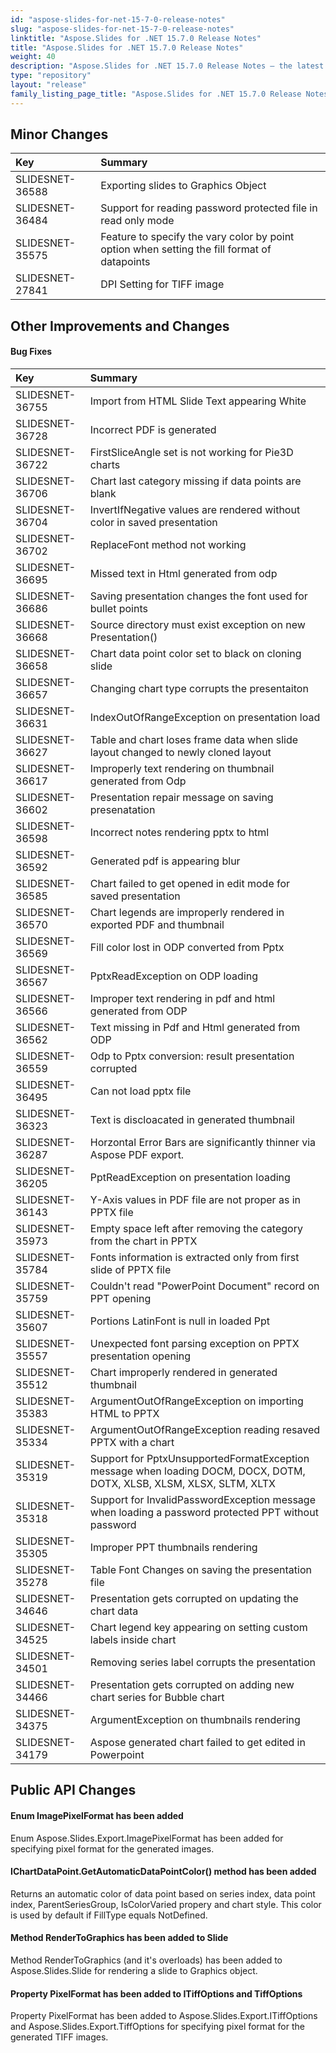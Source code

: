 ```yaml
---
id: "aspose-slides-for-net-15-7-0-release-notes"
slug: "aspose-slides-for-net-15-7-0-release-notes"
linktitle: "Aspose.Slides for .NET 15.7.0 Release Notes"
title: "Aspose.Slides for .NET 15.7.0 Release Notes"
weight: 40
description: "Aspose.Slides for .NET 15.7.0 Release Notes – the latest updates and fixes."
type: "repository"
layout: "release"
family_listing_page_title: "Aspose.Slides for .NET 15.7.0 Release Notes"
---
```


## **Minor Changes**
|**Key**|**Summary**|
| :- | :- |
|SLIDESNET-36588 | Exporting slides to Graphics Object|
|SLIDESNET-36484 | Support for reading password protected file in read only mode|
|SLIDESNET-35575 | Feature to specify the vary color by point option when setting the fill format of datapoints|
|SLIDESNET-27841 | DPI Setting for TIFF image|

## **Other Improvements and Changes**
#### **Bug Fixes**
|**Key**|**Summary**|
| :- | :- |
|SLIDESNET-36755 | Import from HTML Slide Text appearing White|
|SLIDESNET-36728 | Incorrect PDF is generated|
|SLIDESNET-36722 | FirstSliceAngle set is not working for Pie3D charts|
|SLIDESNET-36706 | Chart last category missing if data points are blank|
|SLIDESNET-36704 | InvertIfNegative values are rendered without color in saved presentation|
|SLIDESNET-36702 | ReplaceFont method not working|
|SLIDESNET-36695 | Missed text in Html generated from odp|
|SLIDESNET-36686 | Saving presentation changes the font used for bullet points|
|SLIDESNET-36668 | Source directory must exist exception on new Presentation()|
|SLIDESNET-36658 | Chart data point color set to black on cloning slide|
|SLIDESNET-36657 | Changing chart type corrupts the presentaiton|
|SLIDESNET-36631 | IndexOutOfRangeException on presentation load|
|SLIDESNET-36627 | Table and chart loses frame data when slide layout changed to newly cloned layout|
|SLIDESNET-36617 | Improperly text rendering on thumbnail generated from Odp|
|SLIDESNET-36602 | Presentation repair message on saving presenatation|
|SLIDESNET-36598 | Incorrect notes rendering pptx to html|
|SLIDESNET-36592 | Generated pdf is appearing blur|
|SLIDESNET-36585 | Chart failed to get opened in edit mode for saved presentation|
|SLIDESNET-36570 | Chart legends are improperly rendered in exported PDF and thumbnail|
|SLIDESNET-36569 | Fill color lost in ODP converted from Pptx|
|SLIDESNET-36567 | PptxReadException on ODP loading|
|SLIDESNET-36566 | Improper text rendering in pdf and html generated from ODP|
|SLIDESNET-36562 | Text missing in Pdf and Html generated from ODP|
|SLIDESNET-36559 | Odp to Pptx conversion: result presentation corrupted|
|SLIDESNET-36495 | Can not load pptx file|
|SLIDESNET-36323 | Text is discloacated in generated thumbnail|
|SLIDESNET-36287 | Horzontal Error Bars are significantly thinner via Aspose PDF export.|
|SLIDESNET-36205 | PptReadException on presentation loading|
|SLIDESNET-36143 | Y-Axis values in PDF file are not proper as in PPTX file|
|SLIDESNET-35973 | Empty space left after removing the category from the chart in PPTX|
|SLIDESNET-35784 | Fonts information is extracted only from first slide of PPTX file|
|SLIDESNET-35759 | Couldn't read "PowerPoint Document" record on PPT opening|
|SLIDESNET-35607 | Portions LatinFont is null in loaded Ppt|
|SLIDESNET-35557 | Unexpected font parsing exception on PPTX presentation opening|
|SLIDESNET-35512 | Chart improperly rendered in generated thumbnail|
|SLIDESNET-35383 | ArgumentOutOfRangeException on importing HTML to PPTX|
|SLIDESNET-35334 | ArgumentOutOfRangeException reading resaved PPTX with a chart|
|SLIDESNET-35319 | Support for PptxUnsupportedFormatException message when loading DOCM, DOCX, DOTM, DOTX, XLSB, XLSM, XLSX, SLTM, XLTX|
|SLIDESNET-35318 | Support for InvalidPasswordException message when loading a password protected PPT without password|
|SLIDESNET-35305 | Improper PPT thumbnails rendering|
|SLIDESNET-35278 | Table Font Changes on saving the presentation file|
|SLIDESNET-34646 | Presentation gets corrupted on updating the chart data|
|SLIDESNET-34525 | Chart legend key appearing on setting custom labels inside chart|
|SLIDESNET-34501 | Removing series label corrupts the presentation|
|SLIDESNET-34466 | Presentation gets corrupted on adding new chart series for Bubble chart|
|SLIDESNET-34375 | ArgumentException on thumbnails rendering|
|SLIDESNET-34179 | Aspose generated chart failed to get edited in Powerpoint|

## **Public API Changes**

#### Enum ImagePixelFormat has been added
Enum Aspose.Slides.Export.ImagePixelFormat has been added for specifying pixel format for the generated images.

#### IChartDataPoint.GetAutomaticDataPointColor() method has been added
Returns an automatic color of data point based on series index, data point index, ParentSeriesGroup, IsColorVaried propery and chart style.
This color is used by default if FillType equals NotDefined.

#### Method RenderToGraphics has been added to Slide
Method RenderToGraphics (and it's overloads) has been added to Aspose.Slides.Slide for rendering a slide to Graphics object.

#### Property PixelFormat has been added to ITiffOptions and TiffOptions
Property PixelFormat has been added to Aspose.Slides.Export.ITiffOptions and Aspose.Slides.Export.TiffOptions for specifying pixel format for the generated TIFF images.

